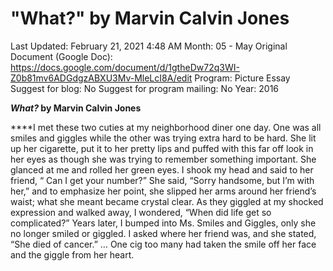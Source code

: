 # "What?" by Marvin Calvin Jones

Last Updated: February 21, 2021 4:48 AM
Month: 05 - May
Original Document (Google Doc): https://docs.google.com/document/d/1gtheDw72q3WI-Z0b81mv6ADGdgzABXU3Mv-MleLcI8A/edit
Program: Picture Essay
Suggest for blog: No
Suggest for program mailing: No
Year: 2016

***What?* by Marvin Calvin Jones**

****I met these two cuties at my neighborhood diner one day. One was all smiles and giggles while the other was trying extra hard to be hard. She lit up her cigarette, put it to her pretty lips and puffed with this far off look in her eyes as though she was trying to remember something important. She glanced at me and rolled her green eyes. I shook my head and said to her friend, “ Can I get your number?” She said, “Sorry handsome, but I’m with her,” and to emphasize her point, she slipped her arms around her friend’s waist; what she meant became crystal clear. As they giggled at my shocked expression and walked away, I wondered, “When did life get so complicated?” Years later, I bumped into Ms. Smiles and Giggles, only she no longer smiled or giggled. I asked where her friend was, and she stated, “She died of cancer.” … One cig too many had taken the smile off her face and the giggle from her heart.